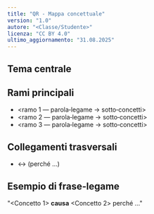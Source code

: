 ```yaml
---
title: "QR - Mappa concettuale"
version: "1.0"
autore: "<Classe/Studente>"
licenza: "CC BY 4.0"
ultimo_aggiornamento: "31.08.2025"
---
```


## Tema centrale
<concetto principale>

## Rami principali
- <ramo 1 — parola‑legame → sotto‑concetti>
- <ramo 2 — parola‑legame → sotto‑concetti>
- <ramo 3 — parola‑legame → sotto‑concetti>

## Collegamenti trasversali
- <concetto A> ↔ <concetto B> (perché …)

## Esempio di frase‑legame
"<Concetto 1> **causa** <Concetto 2> perché …"